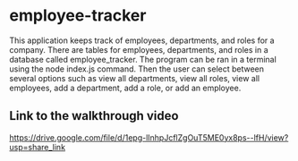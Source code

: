 # employee-tracker

This application keeps track of employees, departments, and roles for a company. There are tables for employees, departments, and roles in a database called employee_tracker. The program can be ran in a terminal using the node index.js command. Then the user can select between several options such as view all departments, view all roles, view all employees, add a department, add a role, or add an employee.

## Link to the walkthrough video

https://drive.google.com/file/d/1epg-lInhpJcflZgOuT5ME0yx8ps--lfH/view?usp=share_link